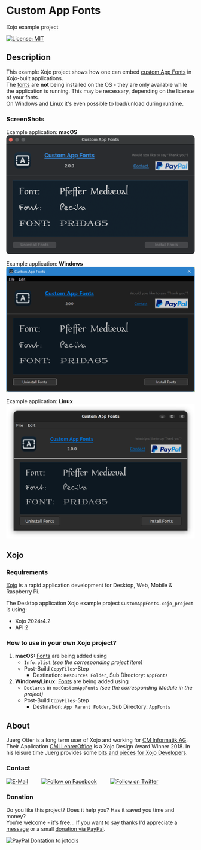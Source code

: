 # Custom App Fonts
Xojo example project

[![License: MIT](https://img.shields.io/badge/License-MIT-green.svg)](LICENSE)

## Description
This example Xojo project shows how one can embed [custom App Fonts](./fonts) in Xojo-built applications.  
The [fonts](./fonts) are **not** being installed on the OS - they are only available while the application is running. This may be necessary, depending on the license of your fonts.  
On Windows and Linux it's even possible to load/unload during runtime.

### ScreenShots
Example application: **macOS**  
![ScreenShot: Example App - macOS](screenshots/customappfonts-macos.png?raw=true)

Example application: **Windows**  
![ScreenShot: Example App - Windows](screenshots/customappfonts-windows.png?raw=true)

Example application: **Linux**  
![ScreenShot: Example App - Linux](screenshots/customappfonts-linux.png?raw=true)

## Xojo
### Requirements
[Xojo](https://www.xojo.com/) is a rapid application development for Desktop, Web, Mobile & Raspberry Pi.  

The Desktop application Xojo example project ```CustomAppFonts.xojo_project``` is using:
- Xojo 2024r4.2
- API 2

### How to use in your own Xojo project?
1. **macOS:** [Fonts](./fonts) are being added using
   - ```Info.plist``` *(see the corresponding project item)* 
   - Post-Build ```CopyFiles```-Step
     - Destination: ```Resources Folder```, Sub Directory: ```AppFonts```
2. **Windows/Linux:** [Fonts](./fonts) are being added using
   - ```Declares``` in ```modCustomAppFonts``` *(see the corresponding Module in the project)* 
   - Post-Build ```CopyFiles```-Step
     - Destination: ```App Parent Folder```, Sub Directory: ```AppFonts```

## About
Juerg Otter is a long term user of Xojo and working for [CM Informatik AG](https://cmiag.ch/). Their Application [CMI LehrerOffice](https://cmi-bildung.ch/) is a Xojo Design Award Winner 2018. In his leisure time Juerg provides some [bits and pieces for Xojo Developers](https://www.jo-tools.ch/).

### Contact
[![E-Mail](https://img.shields.io/static/v1?style=social&label=E-Mail&message=xojo@jo-tools.ch)](mailto:xojo@jo-tools.ch)
&emsp;&emsp;
[![Follow on Facebook](https://img.shields.io/static/v1?style=social&logo=facebook&label=Facebook&message=juerg.otter)](https://www.facebook.com/juerg.otter)
&emsp;&emsp;
[![Follow on Twitter](https://img.shields.io/twitter/follow/juergotter?style=social)](https://twitter.com/juergotter)

### Donation
Do you like this project? Does it help you? Has it saved you time and money?  
You're welcome - it's free... If you want to say thanks I'd appreciate a [message](mailto:xojo@jo-tools.ch) or a small [donation via PayPal](https://paypal.me/jotools).  

[![PayPal Dontation to jotools](https://img.shields.io/static/v1?style=social&logo=paypal&label=PayPal&message=jotools)](https://paypal.me/jotools)
